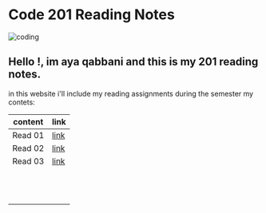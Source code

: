 # Code 201 Reading Notes
![coding](https://cdn1.iconfinder.com/data/icons/flatie-outline-seo-marketing/24/SEO_011-web-restructuring-code-screen-512.png)

## Hello !, im aya qabbani and this is my 201 reading notes.
in this website i'll include my reading assignments during the semester
my contets:

 content | link
------------ | -------------
 Read 01| [link](https://ayaqabbani.github.io/readingnotes201/class-01)
 Read 02| [link](https://ayaqabbani.github.io/readingnotes201/class-02)
 Read 03| [link](https://ayaqabbani.github.io/readingnotes201/class-03)
 |||
 |||
 |||
 |||
 |||
 |||
 |||
 |||
 |||
 |||
 |||
 |||
